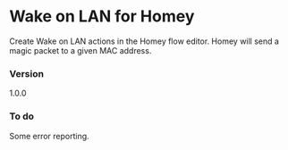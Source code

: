 # Wake on LAN for Homey
Create Wake on LAN actions in the Homey flow editor. Homey will send a magic packet to a given MAC address.

### Version
1.0.0

### To do
Some error reporting.